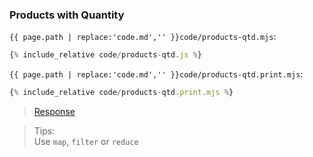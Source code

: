### Products with Quantity

`{{ page.path | replace:'code.md','' }}code/products-qtd.mjs`:

```js
{% include_relative code/products-qtd.js %}
```

`{{ page.path | replace:'code.md','' }}code/products-qtd.print.mjs`:

```js
{% include_relative code/products-qtd.print.mjs %}
```

> [Response](response/products-qtd.js)

> Tips:<br>
> Use `map`, `filter` or `reduce`
